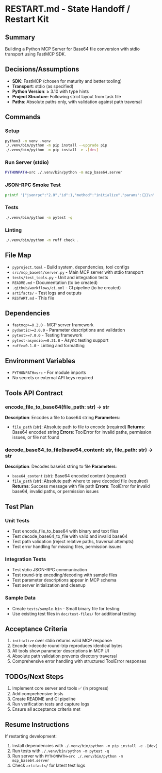 # RESTART.md - State Handoff / Restart Kit

## Summary
Building a Python MCP Server for Base64 file conversion with stdio transport using FastMCP SDK.

## Decisions/Assumptions
- **SDK**: FastMCP (chosen for maturity and better tooling)
- **Transport**: stdio (as specified)
- **Python Version**: ≥ 3.10 with type hints
- **Project Structure**: Following strict layout from task file
- **Paths**: Absolute paths only, with validation against path traversal

## Commands

### Setup
```bash
python3 -m venv .venv
./.venv/bin/python -m pip install --upgrade pip
./.venv/bin/python -m pip install -e .[dev]
```

### Run Server (stdio)
```bash
PYTHONPATH=src ./.venv/bin/python -m mcp_base64.server
```

### JSON-RPC Smoke Test
```bash
printf '{"jsonrpc":"2.0","id":1,"method":"initialize","params":{}}\n' | PYTHONPATH=src ./.venv/bin/python -m mcp_base64.server
```

### Tests
```bash
./.venv/bin/python -m pytest -q
```

### Linting
```bash
./.venv/bin/python -m ruff check .
```

## File Map
- `pyproject.toml` - Build system, dependencies, tool configs
- `src/mcp_base64/server.py` - Main MCP server with stdio transport
- `tests/test_tools.py` - Unit and integration tests
- `README.md` - Documentation (to be created)
- `.github/workflows/ci.yml` - CI pipeline (to be created)
- `artifacts/` - Test logs and outputs
- `RESTART.md` - This file

## Dependencies
- `fastmcp>=0.2.0` - MCP server framework
- `pydantic>=2.0.0` - Parameter descriptions and validation
- `pytest>=7.0.0` - Testing framework
- `pytest-asyncio>=0.21.0` - Async testing support
- `ruff>=0.1.0` - Linting and formatting

## Environment Variables
- `PYTHONPATH=src` - For module imports
- No secrets or external API keys required

## Tools API Contract

### encode_file_to_base64(file_path: str) -> str
**Description**: Encodes a file to base64 string
**Parameters**:
- `file_path` (str): Absolute path to file to encode (required)
**Returns**: Base64 encoded string
**Errors**: ToolError for invalid paths, permission issues, or file not found

### decode_base64_to_file(base64_content: str, file_path: str) -> str
**Description**: Decodes base64 string to file
**Parameters**:
- `base64_content` (str): Base64 encoded content (required)
- `file_path` (str): Absolute path where to save decoded file (required)
**Returns**: Success message with file path
**Errors**: ToolError for invalid base64, invalid paths, or permission issues

## Test Plan

### Unit Tests
- Test encode_file_to_base64 with binary and text files
- Test decode_base64_to_file with valid and invalid base64
- Test path validation (reject relative paths, traversal attempts)
- Test error handling for missing files, permission issues

### Integration Tests
- Test stdio JSON-RPC communication
- Test round-trip encoding/decoding with sample files
- Test parameter descriptions appear in MCP schema
- Test server initialization and cleanup

### Sample Data
- Create `tests/sample.bin` - Small binary file for testing
- Use existing test files in `doc/test-files/` for additional testing

## Acceptance Criteria
1. `initialize` over stdio returns valid MCP response
2. Encode→decode round-trip reproduces identical bytes
3. All tools show parameter descriptions in MCP UI
4. Absolute path validation prevents directory traversal
5. Comprehensive error handling with structured ToolError responses

## TODOs/Next Steps
1. Implement core server and tools ✅ (in progress)
2. Add comprehensive tests
3. Create README and CI pipeline
4. Run verification tests and capture logs
5. Ensure all acceptance criteria met

## Resume Instructions
If restarting development:
1. Install dependencies with `./.venv/bin/python -m pip install -e .[dev]`
2. Run tests with `./.venv/bin/python -m pytest -q`
3. Run server with `PYTHONPATH=src ./.venv/bin/python -m mcp_base64.server`
4. Check `artifacts/` for latest test logs
